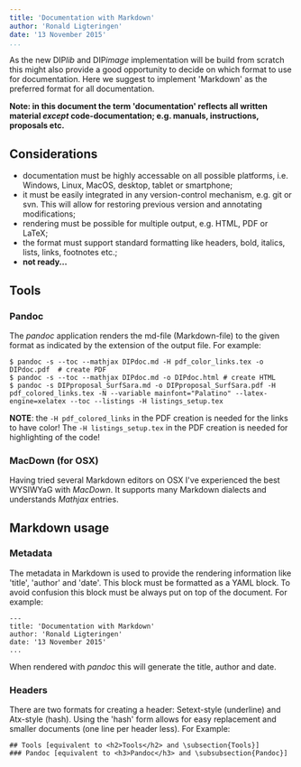 ```yaml
---
title: 'Documentation with Markdown'
author: 'Ronald Ligteringen'
date: '13 November 2015'
...
```


As the new DIP*lib* and DIP*image* implementation will be build from scratch
this might also provide a good opportunity to decide on which format to use for
documentation. Here we suggest to implement 'Markdown' as the preferred format
for all documentation.

**Note: in this document the term 'documentation' reflects all written material
*except* code-documentation; e.g. manuals, instructions, proposals etc.**

## Considerations

- documentation must be highly accessable on all possible platforms, i.e.
Windows, Linux, MacOS, desktop, tablet or smartphone;
- it must be easily integrated in any version-control mechanism, e.g. git or
svn. This will allow for restoring previous version and annotating
modifications;
- rendering must be possible for multiple output, e.g. HTML, PDF or LaTeX;
- the format must support standard formatting like headers, bold, italics,
lists, links, footnotes etc.;
- **not ready...**

## Tools

### Pandoc
The *pandoc* application renders the md-file (Markdown-file) to the given
format as indicated by the extension of the output file. For example:

```
$ pandoc -s --toc --mathjax DIPdoc.md -H pdf_color_links.tex -o DIPdoc.pdf  # create PDF
$ pandoc -s --toc --mathjax DIPdoc.md -o DIPdoc.html # create HTML
$ pandoc -s DIPproposal_SurfSara.md -o DIPproposal_SurfSara.pdf -H pdf_colored_links.tex -N --variable mainfont="Palatino" --latex-engine=xelatex --toc --listings -H listings_setup.tex
```

**NOTE**: the ```-H pdf_colored_links``` in the PDF creation is needed for the links to have color!
The ```-H listings_setup.tex``` in the PDF creation is needed for highlighting of the code!

### MacDown (for OSX)
Having tried several Markdown editors on OSX I've experienced the best WYSIWYaG
with *MacDown*. It supports many Markdown dialects and understands *Mathjax*
entries.

## Markdown usage

### Metadata
The metadata in Markdown is used to provide the rendering information like
'title', 'author' and 'date'. This block must be formatted as a YAML block. To
avoid confusion this block must be always put on top of the document. For
example:

```
---
title: 'Documentation with Markdown'
author: 'Ronald Ligteringen'
date: '13 November 2015'
...
```
When rendered with *pandoc* this will generate the title, author and date.

### Headers
There are two formats for creating a header: Setext-style (underline) and
Atx-style (hash). Using the 'hash' form allows for easy replacement and smaller
documents (one line per header less). For Example:

```
## Tools [equivalent to <h2>Tools</h2> and \subsection{Tools}]
### Pandoc [equivalent to <h3>Pandoc</h3> and \subsubsection{Pandoc}]
```
